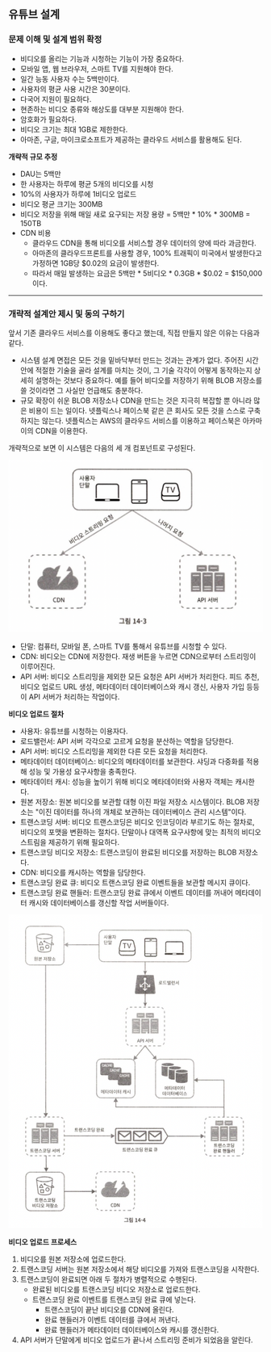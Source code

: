 ## 유튜브 설계

### 문제 이해 및 설계 범위 확정
- 비디오를 올리는 기능과 시청하는 기능이 가장 중요하다.
- 모바일 앱, 웹 브라우저, 스마트 TV를 지원해야 한다.
- 일간 능동 사용자 수는 5백만이다.
- 사용자의 평균 사용 시간은 30분이다.
- 다국어 지원이 필요하다.
- 현존하는 비디오 종류와 해상도를 대부분 지원해야 한다.
- 암호화가 필요하다.
- 비디오 크기는 최대 1GB로 제한한다.
- 아마존, 구글, 마이크로소프트가 제공하는 클라우드 서비스를 활용해도 된다.

**개략적 규모 추정**  
- DAU는 5백만
- 한 사용자는 하루에 평균 5개의 비디오를 시청
- 10%의 사용자가 하루에 1비디오 업로드
- 비디오 평균 크기는 300MB
- 비디오 저장을 위해 매일 새로 요구되는 저장 용량 = 5백만 * 10% * 300MB = 150TB
- CDN 비용
  - 클라우드 CDN을 통해 비디오를 서비스할 경우 데이터의 양에 따라 과금한다.
  - 아마존의 클라우드프론트를 사용할 경우, 100% 트래픽이 미국에서 발생한다고 가정하면 1GB당 $0.02의 요금이 발생한다.
  - 따라서 매일 발생하는 요금은 5백만 * 5비디오 * 0.3GB * $0.02 = $150,000이다.

---

### 개략적 설계안 제시 및 동의 구하기
앞서 기존 클라우드 서비스를 이용해도 좋다고 했는데, 직접 만들지 않은 이유는 다음과 같다.  

- 시스템 설계 면접은 모든 것을 밑바닥부터 만드는 것과는 관계가 없다. 주어진 시간 안에 적절한 기술을 골라 설계를 마치는 것이, 그 기술 각각이 어떻게 동작하는지 상세히 설명하는 것보다 중요하다. 예를 들어 비디오를 저장하기 위해 BLOB 저장소를 쓸 것이라면 그 사실만 언급해도 충분하다.
- 규모 확장이 쉬운 BLOB 저장소나 CDN을 만드는 것은 지극히 복잡할 뿐 아니라 많은 비용이 드는 일이다. 넷플릭스나 페이스북 같은 큰 회사도 모든 것을 스스로 구축하지는 않는다. 넷플릭스는 AWS의 클라우드 서비스를 이용하고 페이스북은 아카마이의 CDN을 이용한다.

개략적으로 보면 이 시스템은 다음의 세 개 컴포넌트로 구성된다.  

![youtube](../../image/youtube1.png)  

- 단말: 컴퓨터, 모바일 폰, 스마트 TV를 통해서 유튜브를 시청할 수 있다.
- CDN: 비디오는 CDN에 저장한다. 재생 버튼을 누르면 CDN으로부터 스트리밍이 이루어진다.
- API 서버: 비디오 스트리밍을 제외한 모든 요청은 API 서버가 처리한다. 피드 추천, 비디오 업로드 URL 생성, 메타데이터 데이터베이스와 캐시 갱신, 사용자 가입 등등이 API 서버가 처리하는 작업이다.

**비디오 업로드 절차**  
- 사용자: 유튜브를 시청하는 이용자다.
- 로드밸런서: API 서버 각각으로 고르게 요청을 분산하는 역할을 담당한다.
- API 서버: 비디오 스트리밍을 제외한 다른 모든 요청을 처리한다.
- 메타데이터 데이터베이스: 비디오의 메타데이터를 보관한다. 샤딩과 다중화를 적용해 성능 및 가용성 요구사항을 충족한다.
- 메타데이터 캐시: 성능을 높이기 위해 비디오 메타데이터와 사용자 객체는 캐시한다.
- 원본 저장소: 원본 비디오를 보관할 대형 이진 파일 저장소 시스템이다. BLOB 저장소는 "이진 데이터를 하나의 개체로 보관하는 데이터베이스 관리 시스템"이다.
- 트랜스코딩 서버: 비디오 트랜스코딩은 비디오 인코딩이라 부르기도 하는 절차로, 비디오의 포맷을 변환하는 절차다. 단말이나 대역폭 요구사항에 맞는 최적의 비디오 스트림을 제공하기 위해 필요하다.
- 트랜스코딩 비디오 저장소: 트랜스코딩이 완료된 비디오를 저장하는 BLOB 저장소다.
- CDN: 비디오를 캐시하는 역할을 담당한다.
- 트랜스코딩 완료 큐: 비디오 트랜스코딩 완료 이벤트들을 보관할 메시지 큐이다.
- 트랜스코딩 완료 핸들러: 트랜스코딩 완료 큐에서 이벤트 데이터를 꺼내어 메타데이터 캐시와 데이터베이스를 갱신할 작업 서버들이다.

![youtube](../../image/youtube2.png)  

**비디오 업로드 프로세스**  
1. 비디오를 원본 저장소에 업로드한다.
2. 트랜스코딩 서버는 원본 저장소에서 해당 비디오를 가져와 트랜스코딩을 시작한다.
3. 트랜스코딩이 완료되면 아래 두 절차가 병렬적으로 수행된다.
   - 완료된 비디오를 트랜스코딩 비디오 저장소로 업로드한다.
   - 트랜스코딩 완료 이벤트를 트랜스코딩 완료 큐에 넣는다.
     - 트랜스코딩이 끝난 비디오를 CDN에 올린다.
     - 완료 핸들러가 이벤트 데이터를 큐에서 꺼낸다.
     - 완료 핸들러가 메타데이터 데이터베이스와 캐시를 갱신한다.
4. API 서버가 단말에게 비디오 업로드가 끝나서 스트리밍 준비가 되었음을 알린다.
